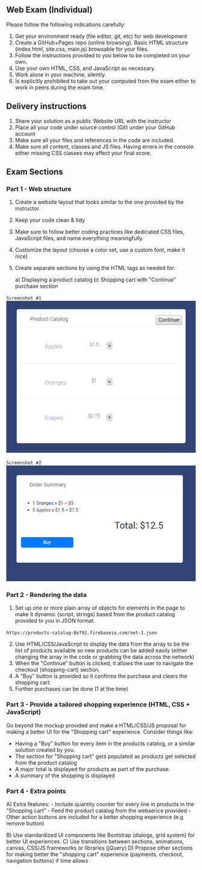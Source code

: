 
## Web Exam (Individual)

Please follow the following indications carefully:

1) Get your environment ready (file editor, git, etc) for web development
2) Create a GitHub+Pages repo (online browsing). Basic HTML structure (index.html, site.css, main.js) browsable for your files.
3) Follow the instructions provided to you below to be completed on your own.
4) Use your own HTML, CSS, and JavaScript as necessary.
5) Work alone in your machine, silently.
6) Is explicitly prohibited to take out your computed from the exam either to work in peers during the exam time.

## Delivery instructions
1) Share your solution as a public Website URL with the instructor
2) Place all your code under source control (Git) under your GitHub account
3) Make sure all your files and references in the code are included.
4) Make sure all content, classes and JS files. Having errors in the console either missing CSS classes may affect your final score. 

## Exam Sections

### Part 1 - Web structure
1) Create a website layout that looks similar to the one provided by the instructor.
2) Keep your code clean & tidy
3) Make sure to follow better coding practices like dedicated CSS files, JavaScript files, and name everything meaningfully.
4) Customize the layout (choose a color set, use a custom font, make it nice)
5) Create separate sections by using the HTML tags as needed for:

    a) Displaying a product catalog
    b) Shopping cart with "Continue" purchase section

`Screenshot #1`
![Screenshot-01](/final-exam/screenshot-01.png)

`Screenshot #2`
![Screenshot-02](/final-exam/screenshot-02.png)

### Part 2 - Rendering the data
1) Set up one or more plain array of objects for elements in the page to make it dynamic (script, strings) based from the product catalog provided to you in JSON format.

`https://products-catalog-8e792.firebaseio.com/set-1.json`

2) Use HTML/CSS/JavaScript to display the data from the array to be the list of products available so new products can be added easily (either changing the array in the code or grabbing the data across the network)
3) When the "Continue" button is clicked, it allows the user to navigate the checkout (shopping-cart) section.
4) A "Buy" button is provided so it confirms the purchase and clears the shopping cart.
5) Further purchases can be done (1 at the time)

### Part 3 - Provide a tailored shopping experience (HTML, CSS + JavaScript)
Go beyond the mockup provided and make a HTML/CSS/JS proposal for making a better UI for the "Shopping cart" experience. Consider things like:

- Having a "Buy" button for every item in the products catalog, or a similar solution created by you.
- The section for "Shopping cart" gets populated as products get selected from the product catalog
- A major total is displayed for products as part of the purchase.
- A summary of the shopping is displayed

### Part 4 - Extra points
A) Extra features:
    - Include quantity counter for every line in products in the "Shopping cart"
    - Feed the product catalog from the webserice provided
    - Other action buttons are included for a better shopping experience (e.g remove button)

B) Use standardized UI components like Bootstrap (dialogs, grid system) for better UI experiences.
C) Use transitions between sections, animations, canvas, CSS/JS frameworks or libraries (jQuery)
D) Propose other sections for making better the "shopping cart" experience (payments, checkout, navigation buttons) if time allows